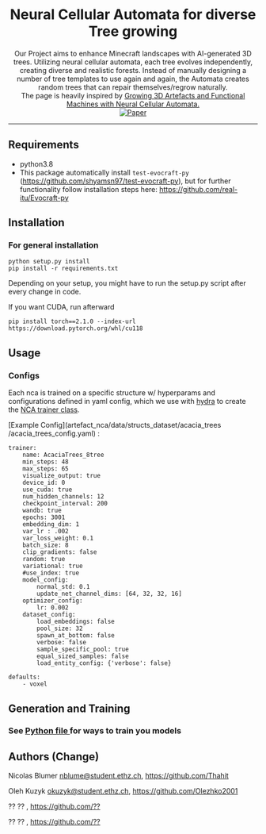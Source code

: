 <div align="center">    

# Neural Cellular Automata for diverse Tree growing
Our Project aims to enhance Minecraft landscapes with AI-generated 3D trees. Utilizing neural cellular automata, each tree evolves independently, creating diverse and realistic forests. Instead of manually designing a number of tree templates to use again and again, the Automata creates random trees that can repair themselves/regrow naturally. <br>
The page is heavily inspired by [Growing 3D Artefacts and Functional Machines with Neural Cellular Automata.](https://github.com/real-itu/3d-artefacts-nca)<br>
[![Paper](https://img.shields.io/badge/paper-arxiv.2103.08737-B31B1B.svg)](https://arxiv.org/abs/2103.08737)

</div>

---

Requirements
----
- python3.8
- This package automatically install `test-evocraft-py` (https://github.com/shyamsn97/test-evocraft-py), but for further functionality follow installation steps here: https://github.com/real-itu/Evocraft-py

Installation
---------------
### For general installation
```
python setup.py install
pip install -r requirements.txt
```
Depending on your setup, you might have to run the setup.py script after every change in code.

If you want CUDA, run afterward
```
pip install torch==2.1.0 --index-url https://download.pytorch.org/whl/cu118
```

Usage
-------------
### Configs
Each nca is trained on a specific structure w/ hyperparams and configurations defined in yaml config, which we use with [hydra](https://github.com/facebookresearch/hydra) to create the [NCA trainer class](artefact_nca/trainer/voxel_ca_trainer.py).

[Example Config](artefact_nca/data/structs_dataset/acacia_trees
/acacia_trees_config.yaml) :
```
trainer:
    name: AcaciaTrees_8tree
    min_steps: 48
    max_steps: 65
    visualize_output: true
    device_id: 0
    use_cuda: true
    num_hidden_channels: 12
    checkpoint_interval: 200
    wandb: true
    epochs: 3001
    embedding_dim: 1
    var_lr : .002
    var_loss_weight: 0.1
    batch_size: 8
    clip_gradients: false
    random: true
    variational: true
    #use_index: true
    model_config:
        normal_std: 0.1
        update_net_channel_dims: [64, 32, 32, 16]
    optimizer_config:
        lr: 0.002
    dataset_config:
        load_embeddings: false
        pool_size: 32
        spawn_at_bottom: false
        verbose: false
        sample_specific_pool: true
        equal_sized_samples: false
        load_entity_config: {'verbose': false}

defaults:
    - voxel
```


## Generation and Training
### See [Python file ](notebooks/dataLoadingTest.py) for ways to train you models

Authors (Change)
-------
Nicolas Blumer <nblume@student.ethz.ch>, <https://github.com/Thahit>

Oleh Kuzyk <okuzyk@student.ethz.ch>, <https://github.com/Olezhko2001>

?? ?? <??>, <https://github.com/??>

?? ?? <??>, <https://github.com/??>

